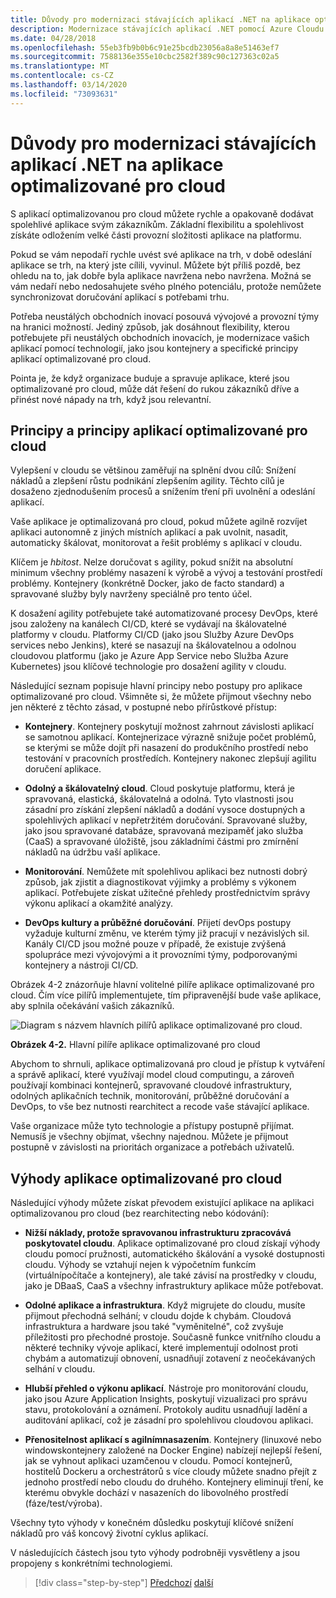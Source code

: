 ```yaml
---
title: Důvody pro modernizaci stávajících aplikací .NET na aplikace optimalizované pro cloud
description: Modernizace stávajících aplikací .NET pomocí Azure Cloudu a kontejnerů Windows | Důvody pro modernizaci stávajících aplikací .NET na aplikace optimalizované pro cloud
ms.date: 04/28/2018
ms.openlocfilehash: 55eb3fb9b0b6c91e25bcdb23056a8a8e51463ef7
ms.sourcegitcommit: 7588136e355e10cbc2582f389c90c127363c02a5
ms.translationtype: MT
ms.contentlocale: cs-CZ
ms.lasthandoff: 03/14/2020
ms.locfileid: "73093631"
---
```

# <a name="reasons-to-modernize-existing-net-apps-to-cloud-optimized-applications"></a>Důvody pro modernizaci stávajících aplikací .NET na aplikace optimalizované pro cloud

S aplikací optimalizovanou pro cloud můžete rychle a opakovaně dodávat spolehlivé aplikace svým zákazníkům. Základní flexibilitu a spolehlivost získáte odložením velké části provozní složitosti aplikace na platformu.

Pokud se vám nepodaří rychle uvést své aplikace na trh, v době odeslání aplikace se trh, na který jste cílili, vyvinul. Můžete být příliš pozdě, bez ohledu na to, jak dobře byla aplikace navržena nebo navržena. Možná se vám nedaří nebo nedosahujete svého plného potenciálu, protože nemůžete synchronizovat doručování aplikací s potřebami trhu.

Potřeba neustálých obchodních inovací posouvá vývojové a provozní týmy na hranici možností. Jediný způsob, jak dosáhnout flexibility, kterou potřebujete při neustálých obchodních inovacích, je modernizace vašich aplikací pomocí technologií, jako jsou kontejnery a specifické principy aplikací optimalizované pro cloud.

Pointa je, že když organizace buduje a spravuje aplikace, které jsou optimalizované pro cloud, může dát řešení do rukou zákazníků dříve a přinést nové nápady na trh, když jsou relevantní.

## <a name="cloud-optimized-application-principles-and-tenets"></a>Principy a principy aplikací optimalizované pro cloud

Vylepšení v cloudu se většinou zaměřují na splnění dvou cílů: Snížení nákladů a zlepšení růstu podnikání zlepšením agility. Těchto cílů je dosaženo zjednodušením procesů a snížením tření při uvolnění a odeslání aplikací.

Vaše aplikace je optimalizovaná pro cloud, pokud můžete agilně rozvíjet aplikaci autonomně z jiných místních aplikací a pak uvolnit, nasadit, automaticky škálovat, monitorovat a řešit problémy s aplikací v cloudu.

Klíčem je *hbitost*. Nelze doručovat s agility, pokud snížit na absolutní minimum všechny problémy nasazení k výrobě a vývoj a testování prostředí problémy. Kontejnery (konkrétně Docker, jako de facto standard) a spravované služby byly navrženy speciálně pro tento účel.

K dosažení agility potřebujete také automatizované procesy DevOps, které jsou založeny na kanálech CI/CD, které se vydávají na škálovatelné platformy v cloudu. Platformy CI/CD (jako jsou Služby Azure DevOps services nebo Jenkins), které se nasazují na škálovatelnou a odolnou cloudovou platformu (jako je Azure App Service nebo Služba Azure Kubernetes) jsou klíčové technologie pro dosažení agility v cloudu.

Následující seznam popisuje hlavní principy nebo postupy pro aplikace optimalizované pro cloud. Všimněte si, že můžete přijmout všechny nebo jen některé z těchto zásad, v postupné nebo přírůstkové přístup:

- **Kontejnery**. Kontejnery poskytují možnost zahrnout závislosti aplikací se samotnou aplikací. Kontejnerizace výrazně snižuje počet problémů, se kterými se může dojít při nasazení do produkčního prostředí nebo testování v pracovních prostředích. Kontejnery nakonec zlepšují agilitu doručení aplikace.

- **Odolný a škálovatelný cloud**. Cloud poskytuje platformu, která je spravovaná, elastická, škálovatelná a odolná. Tyto vlastnosti jsou zásadní pro získání zlepšení nákladů a dodání vysoce dostupných a spolehlivých aplikací v nepřetržitém doručování. Spravované služby, jako jsou spravované databáze, spravovaná mezipaměť jako služba (CaaS) a spravované úložiště, jsou základními částmi pro zmírnění nákladů na údržbu vaší aplikace.

- **Monitorování**. Nemůžete mít spolehlivou aplikaci bez nutnosti dobrý způsob, jak zjistit a diagnostikovat výjimky a problémy s výkonem aplikací. Potřebujete získat užitečné přehledy prostřednictvím správy výkonu aplikací a okamžité analýzy.

- **DevOps kultury a průběžné doručování**. Přijetí devOps postupy vyžaduje kulturní změnu, ve kterém týmy již pracují v nezávislých sil. Kanály CI/CD jsou možné pouze v případě, že existuje zvýšená spolupráce mezi vývojovými a it provozními týmy, podporovanými kontejnery a nástroji CI/CD.

Obrázek 4-2 znázorňuje hlavní volitelné pilíře aplikace optimalizované pro cloud. Čím více pilířů implementujete, tím připravenější bude vaše aplikace, aby splnila očekávání vašich zákazníků.

![Diagram s názvem hlavních pilířů aplikace optimalizované pro cloud.](./media/main-pillars-cloud-optimized-application.png)

**Obrázek 4-2.** Hlavní pilíře aplikace optimalizované pro cloud

Abychom to shrnuli, aplikace optimalizovaná pro cloud je přístup k vytváření a správě aplikací, které využívají model cloud computingu, a zároveň používají kombinaci kontejnerů, spravované cloudové infrastruktury, odolných aplikačních technik, monitorování, průběžné doručování a DevOps, to vše bez nutnosti rearchitect a recode vaše stávající aplikace.

Vaše organizace může tyto technologie a přístupy postupně přijímat. Nemusíš je všechny objímat, všechny najednou. Můžete je přijmout postupně v závislosti na prioritách organizace a potřebách uživatelů.

## <a name="benefits-of-a-cloud-optimized-application"></a>Výhody aplikace optimalizované pro cloud

Následující výhody můžete získat převodem existující aplikace na aplikaci optimalizovanou pro cloud (bez rearchitecting nebo kódování):

- **Nižší náklady, protože spravovanou infrastrukturu zpracovává poskytovatel cloudu**. Aplikace optimalizované pro cloud získají výhody cloudu pomocí pružnosti, automatického škálování a vysoké dostupnosti cloudu. Výhody se vztahují nejen k výpočetním funkcím (virtuálnípočítače a kontejnery), ale také závisí na prostředky v cloudu, jako je DBaaS, CaaS a všechny infrastruktury aplikace může potřebovat.

- **Odolné aplikace a infrastruktura**. Když migrujete do cloudu, musíte přijmout přechodná selhání; v cloudu dojde k chybám. Cloudová infrastruktura a hardware jsou také "vyměnitelné", což zvyšuje příležitosti pro přechodné prostoje. Současně funkce vnitřního cloudu a některé techniky vývoje aplikací, které implementují odolnost proti chybám a automatizují obnovení, usnadňují zotavení z neočekávaných selhání v cloudu.

- **Hlubší přehled o výkonu aplikací**. Nástroje pro monitorování cloudu, jako jsou Azure Application Insights, poskytují vizualizaci pro správu stavu, protokolování a oznámení. Protokoly auditu usnadňují ladění a auditování aplikací, což je zásadní pro spolehlivou cloudovou aplikaci.

- **Přenositelnost aplikací s agilnímnasazením**. Kontejnery (linuxové nebo windowskontejnery založené na Docker Engine) nabízejí nejlepší řešení, jak se vyhnout aplikaci uzamčenou v cloudu. Pomocí kontejnerů, hostitelů Dockeru a orchestrátorů s více cloudy můžete snadno přejít z jednoho prostředí nebo cloudu do druhého. Kontejnery eliminují tření, ke kterému obvykle dochází v nasazeních do libovolného prostředí (fáze/test/výroba).

Všechny tyto výhody v konečném důsledku poskytují klíčové snížení nákladů pro váš koncový životní cyklus aplikací.

V následujících částech jsou tyto výhody podrobněji vysvětleny a jsou propojeny s konkrétními technologiemi.

>[!div class="step-by-step"]
>[Předchozí](index.md)
>[další](microsoft-technologies-in-cloud-optimized-applications.md)
